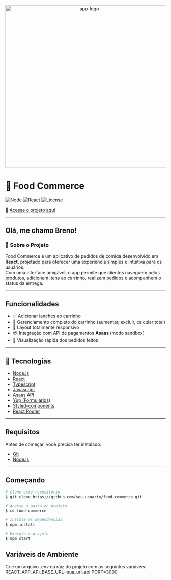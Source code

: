 <div align="center"> 
  <img width="512" height="512" src="https://img.icons8.com/arcade/512/fast-food.png" alt="app-logo" />
</div>

# 🍔 Food Commerce

![Node](https://img.shields.io/badge/node-16.x-green)
![React](https://img.shields.io/badge/react-18-blue)
![License](https://img.shields.io/badge/license-MIT-blue)

🔗 [Acesse o projeto aqui](https://seuprojeto.netlify.app)

---

## Olá, me chamo Breno!

### :dart: Sobre o Projeto
Food Commerce é um aplicativo de pedidos de comida desenvolvido em **React**, projetado para oferecer uma experiência simples e intuitiva para os usuários.  
Com uma interface amigável, o app permite que clientes naveguem pelos produtos, adicionem itens ao carrinho, realizem pedidos e acompanhem o status da entrega.

---

## Funcionalidades

- ✅ Adicionar lanches ao carrinho  
- 🛒 Gerenciamento completo do carrinho (aumentar, excluir, calcular total)  
- 📱 Layout totalmente responsivo  
- 💳 Integração com API de pagamentos **Asaas** (modo sandbox)  
- 👀 Visualização rápida dos pedidos feitos  

---

## :rocket: Tecnologias

- [Node.js](https://nodejs.org/en/)  
- [React](https://pt-br.reactjs.org/)  
- [Typescript](https://www.typescriptlang.org/)  
- [Javascript](https://developer.mozilla.org/pt-BR/docs/Web/JavaScript)  
- [Asaas API](https://www.asaas.com/)  
- [Yup (Formulários)](https://github.com/jquense/yup)  
- [Styled-components](https://styled-components.com/)  
- [React Router](https://reactrouter.com/en/main)  

---

## Requisitos

Antes de começar, você precisa ter instalado:  
- [Git](https://git-scm.com)  
- [Node.js](https://nodejs.org/en/)  

---

## Começando

```bash
# Clone este repositório
$ git clone https://github.com/seu-usuario/food-commerce.git

# Acesse a pasta do projeto
$ cd food-commerce

# Instale as dependências
$ npm install

# Execute o projeto
$ npm start
```

## Variáveis de Ambiente

Crie um arquivo .env na raiz do projeto com as seguintes variáveis:
REACT_APP_API_BASE_URL=sua_url_api
PORT=3000

